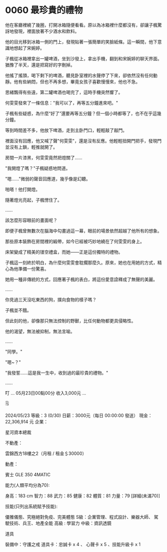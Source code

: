 # 0060 最珍貴的禮物

他在客廳裡繞了幾圈，打開冰箱隨便看看。原以為冰箱裡什麼都沒有，卻讓子楓驚訝地發現，裡面放著不少酒水和飲料。

他的目光移到冰箱一側的門上，發現貼著一張簡單的笑臉紙條。這一瞬間，他下意識地想起了宋婉婷。

子楓從冰箱裡拿出一罐啤酒，坐到沙發上，拿出手機，翻到和宋婉婷的聊天界面。猶豫了半天，還是把寫好的字刪掉。

他搖了搖頭，喝下剩下的啤酒，聽見卧室裡的水聲停了下來，卻依然沒有任何動靜。他有些納悶，但也不再多想，畢竟女孩子喜歡慢慢來，他也不急。

思緒飄得有些遠，第二罐啤酒也喝完了，這時手機突然響了。

何雯雯發來了一條信息："我可以了，再等五分鐘進來吧。"

子楓有些疑惑，為什麼“好了”還要再等五分鐘？但一個小時都等了，也不在乎這幾分鐘。

等到時間差不多，他放下啤酒，走到主卧門口，輕輕敲了敲門。

裡面沒有回應，他又喊了聲"何雯雯"，還是沒有反應。他輕輕扭開門把手，發現門並沒有上鎖，輕推就開了。

房間一片漆黑，何雯雯竟然把燈關了……

"我開燈了嗎？"子楓疑惑地問道。

"嗯……"微弱的聲音回應道，幾乎像是幻聽。

啪嗒！他打開燈。

隨著燈光亮起，子楓愣住了。

……

該怎麼形容眼前的畫面呢？

即便子楓曾無數次在腦海中勾畫過這一幕，眼前的場景依然超越了他所有的想象。

那些原本裝飾在房間裡的緞帶，如今已經被巧妙地繞在了何雯雯的身上。

床架變成了精美的镂空禮盒，而她——正是這份獨特的禮物。

子楓這一刻終於明白，為什麼何雯雯會耽擱那麼久。原來，她也在用她的方式，精心為他準備一份驚喜。

她用一種非傳統的方式，回應著子楓的表白，將這份愛意詮釋成了無聲的美麗。

……

你見過三天沒吃東西的狗，撲向食物的樣子嗎？

子楓並不餓。

但此刻的他，卻像那只無法控制的野獸，比任何動物都更具侵略性。

他的渴望，無法被抑制，無法言喻。

……

"同學。"

"嗯~？"

"我發誓……這是我一生中，收到過的最珍貴的禮物。"

……

叮
… 05月23日00點00分 收入3,000元 …

<aside>
🗒️

2024/05/23
等級：3 (0/30)
日薪：3000元（每日 00:00:00 發送）
現金：22,306,914 元
企業：

星河資本總裁

不動產：

雲錦西方18樓之2（月租 / 租金＄30000）

動產：

賓士 GLE 350 4MATIC

能力(人類平均分為70):

身高：183 cm
智力：88
武力：85
健康：82
體質：81
力量：79
[詳細(未滿70)]

技能(只列出系統賦予技能):

優雅儀態、究極絕對免疫、完美體態
S級：企業管理、程式設計、樂器大師、
駕駛技術、兵王、地產全能
高級 : 學習力
中級：資訊透鏡

道具

裝備中：守護之戒
道具卡：忠誠卡 x 4 、 心聲卡 x 5 、技能升級卡 x 1

</aside>